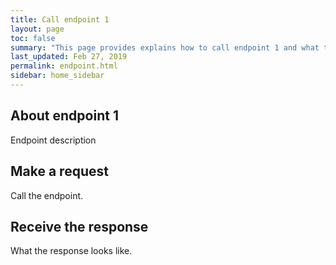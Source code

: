 ```yaml
---
title: Call endpoint 1
layout: page
toc: false
summary: "This page provides explains how to call endpoint 1 and what to expect in the response.  This is an experiment to test publishing tools, so the content on these pages is just for illustration and may not make sense."
last_updated: Feb 27, 2019
permalink: endpoint.html
sidebar: home_sidebar
---
```


## About endpoint 1

Endpoint description


## Make a request

Call the endpoint.

## Receive the response

What the response looks like.